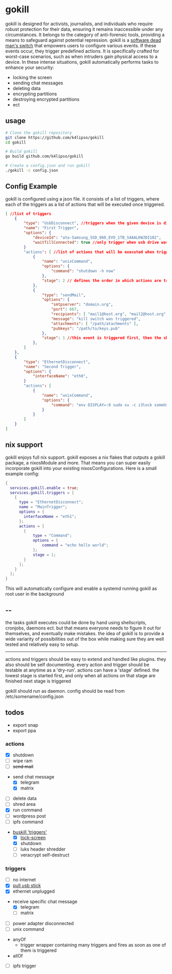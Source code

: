 # gokill


gokill is designed for activists, journalists, and individuals who require robust protection for their data, ensuring it remains inaccessible under any circumstances. It belongs to the category of anti-forensic tools, providing a means to safeguard against potential repression. gokill is a [software dead man's switch](https://en.wikipedia.org/wiki/Dead_man%27s_switch#Software) that empowers users to configure various events. If these events occur, they trigger predefined actions. It is specifically crafted for worst-case scenarios, such as when intruders gain physical access to a device. In these intense situations, gokill automatically performs tasks to enhance your security:
- locking the screen 
- sending chat messages
- deleting data
- encrypting partitions 
- destroying encrypted partitions
- ect

## usage

``` bash
# Clone the gokill repository
git clone https://github.com/k4lipso/gokill
cd gokill

# Build gokill
go build github.com/k4lipso/gokill

# Create a config.json and run gokill
./gokill -c config.json
```

## Config Example

gokill is configured using a json file. it consists of a list of triggers, where each of the triggers as a list of 
actions that will be executed once triggered.

``` json
[ //list of triggers
    {
		"type": "UsbDisconnect", //triggers when the given device is disconnected
		"name": "First Trigger",
		"options": {
			"deviceId": "ata-Samsung_SSD_860_EVO_1TB_S4AALKWJDI102",
			"waitTillConnected": true //only trigger when usb drive was actually attached before
		}
        "actions": [ //list of actions that will be executed when triggered
            {
                "name": "unixCommand",
                "options": {
                    "command": "shutdown -h now"
                },
                "stage": 2 // defines the order in which actions are triggered.
            },
            {
                "type": "sendMail",
                "options": {
                    "smtpserver": "domain.org",
                    "port": 667,
                    "recipients": [ "mail1@host.org", "mail2@host.org" ],
                    "message": "kill switch was triggered",
                    "attachments": [ "/path/atachments" ],
                    "pubkeys": "/path/to/keys.pub"
                },
                "stage": 1 //this event is triggered first, then the shutdown
            },
        ]
    },
    {
		"type": "EthernetDisconnect",
		"name": "Second Trigger",
		"options": {
			"interfaceName": "eth0",
		}
        "actions": [
            {
                "name": "unixCommand",
                "options": {
                    "command": "env DISPLAY=:0 sudo su -c i3lock someUser" //example of locking someUser's screen as root
                }
            }
        ]
    }
]
```

## nix support

gokill enjoys full nix support. gokill exposes a nix flakes that outputs a gokill package, a nixosModule and more.
That means you can super easily incorporate gokill into your existing nixosConfigurations. 
Here is a small example config:

``` nix
{
  services.gokill.enable = true;
  services.gokill.triggers = [
    {
      type = "EthernetDisconnect";
      name = "MainTrigger";
      options = {
        interfaceName = "eth1";
      };
      actions = [
        {
            type = "Command";
            options = {
                command = "echo hello world";
            };
            stage = 1;
        }
      ];
    }
  ];
}
```

This will automatically configure and enable a systemd running gokill as root user in the background

## --

the tasks gokill executes could be done by hand using shellscripts, cronjobs, daemons ect.
but that means everyone needs to figure it out for themselves, and eventually make mistakes.
the idea of gokill is to provide a wide variarity of possibilities out of the box while making sure they are well tested
and relatively easy to setup.

---

actions and triggers should be easy to extend and handled like plugins. they
also should be self documenting.
every action and trigger should be testable at anytime as a 'dry-run'.
actions can have a 'stage' defined. the lowest stage is started first,
and only when all actions on that stage are finished next stage is triggered

gokill should run as daemon. config should be read from /etc/somename/config.json


## todos

- export snap
- export ppa

### actions
- [x] shutdown
- [ ] wipe ram
- [ ] ~~send mail~~
- send chat message
    - [x] telegram
    - [x] matrix
- [ ] delete data
- [ ] shred area
- [x] run command
- [ ] wordpress post
- [ ] ipfs command
- [buskill 'triggers'](https://github.com/BusKill/awesome-buskill-triggers)
    - [x] [lock-screen](https://github.com/BusKill/buskill-linux/tree/master/triggers)
    - [x] shutdown
    - [ ] luks header shredder
    - [ ] veracrypt self-destruct

### triggers
- [ ] no internet
- [x] [pull usb stick](https://github.com/deepakjois/gousbdrivedetector/blob/master/usbdrivedetector_linux.go)
- [x] ethernet unplugged
- receive specific chat message
    - [x] telegram
    - [ ] matrix
- [ ] power adapter disconnected
- [ ] unix command
- anyOf
    - trigger wrapper containing many triggers and fires as soon as one of them
      is triggered
- allOf
- [ ] ipfs trigger
